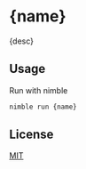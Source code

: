 # {name}
{desc}

## Usage
Run with nimble
```bash
nimble run {name}
```

## License
[MIT](https://choosealicense.com/licenses/mit/)
